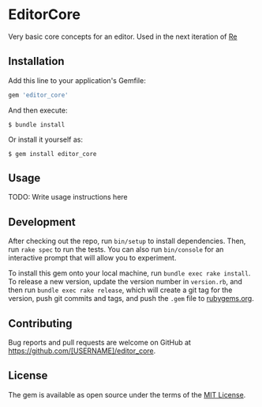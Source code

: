 # EditorCore

Very basic core concepts for an editor. Used in the next iteration of
[Re](https://github.com/vidarh/re)


## Installation

Add this line to your application's Gemfile:

```ruby
gem 'editor_core'
```

And then execute:

    $ bundle install

Or install it yourself as:

    $ gem install editor_core

## Usage

TODO: Write usage instructions here

## Development

After checking out the repo, run `bin/setup` to install dependencies. Then, run `rake spec` to run the tests. You can also run `bin/console` for an interactive prompt that will allow you to experiment.

To install this gem onto your local machine, run `bundle exec rake install`. To release a new version, update the version number in `version.rb`, and then run `bundle exec rake release`, which will create a git tag for the version, push git commits and tags, and push the `.gem` file to [rubygems.org](https://rubygems.org).

## Contributing

Bug reports and pull requests are welcome on GitHub at https://github.com/[USERNAME]/editor_core.


## License

The gem is available as open source under the terms of the [MIT License](https://opensource.org/licenses/MIT).
